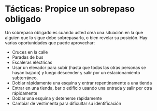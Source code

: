 [Title]: # (Tácticas: Propice un sobrepaso obligado)
[Difficulty]: # (Avanzado)
[Order]: # (0)

# Tácticas: Propice un sobrepaso obligado

Un sobrepaso obligado es cuando usted crea una situación en la que alguien que lo sigue debe sobrepasarlo, o bien revelar su posición. Hay varias oportunidades que puede aprovechar:

*   Cruces en la calle
*   Paradas de bus
*   Escaleras eléctricas
*   Usar un elevador para subir (hasta que todas las otras personas se hayan bajado) y luego descender y salir por un estacionamiento subterráneo.
*   Doblar rápidamente una esquina y entrar repentinamente a una tienda
*   Entrar en una tienda, bar o edificio usando una entrada y salir por otra rápidamente
*   Doblar una esquina y detenerse rápidamente
*   Cambiar de vestimenta para dificultar su identificación